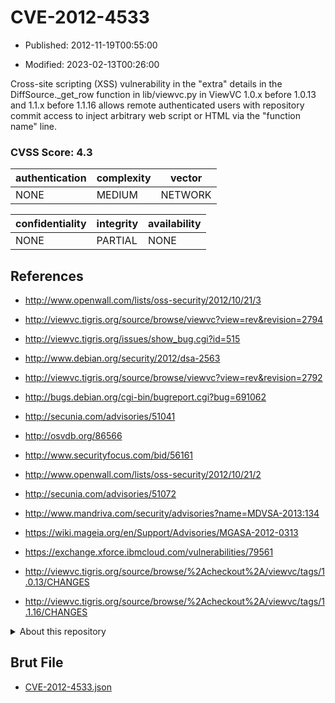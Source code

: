 # CVE-2012-4533

- Published: 2012-11-19T00:55:00

- Modified: 2023-02-13T00:26:00

Cross-site scripting (XSS) vulnerability in the "extra" details in the DiffSource._get_row function in lib/viewvc.py in ViewVC 1.0.x before 1.0.13 and 1.1.x before 1.1.16 allows remote authenticated users with repository commit access to inject arbitrary web script or HTML via the "function name" line.

### CVSS Score: **4.3**

| authentication | complexity | vector |
| --- | --- | --- |
| NONE | MEDIUM | NETWORK |

| confidentiality | integrity | availability |
| --- | --- | --- |
| NONE | PARTIAL | NONE |

## References

* http://www.openwall.com/lists/oss-security/2012/10/21/3

* http://viewvc.tigris.org/source/browse/viewvc?view=rev&revision=2794

* http://viewvc.tigris.org/issues/show_bug.cgi?id=515

* http://www.debian.org/security/2012/dsa-2563

* http://viewvc.tigris.org/source/browse/viewvc?view=rev&revision=2792

* http://bugs.debian.org/cgi-bin/bugreport.cgi?bug=691062

* http://secunia.com/advisories/51041

* http://osvdb.org/86566

* http://www.securityfocus.com/bid/56161

* http://www.openwall.com/lists/oss-security/2012/10/21/2

* http://secunia.com/advisories/51072

* http://www.mandriva.com/security/advisories?name=MDVSA-2013:134

* https://wiki.mageia.org/en/Support/Advisories/MGASA-2012-0313

* https://exchange.xforce.ibmcloud.com/vulnerabilities/79561

* http://viewvc.tigris.org/source/browse/%2Acheckout%2A/viewvc/tags/1.0.13/CHANGES

* http://viewvc.tigris.org/source/browse/%2Acheckout%2A/viewvc/tags/1.1.16/CHANGES

<details>
<summary>About this repository</summary> 

  This repository is part of the project [Live Hack CVE](https://github.com/Live-Hack-CVE). Main website can be found [www.live-hack.org](https://www.live-hack.org) 
  
  Made by [Sn0wAlice](https://github.com/Sn0wAlice) for the people that care about security and need to have a feed of the latest CVEs. Hope you enjoy it, don't forget to star the repo and follow me on [Twitter](https://twitter.com/Sn0wAlice) and [Github](https://github.com/Sn0wAlice). And that is my [personnal website](https://www.alice-snow.me/)

  - [Home Page](https://github.com/Live-Hack-CVE)
  - [Framework](https://github.com/Live-Hack-CVE/cve-framework)
  - [CVE database](https://github.com/Live-Hack-CVE/full_database)
  - [Changelog](https://github.com/Live-Hack-CVE/Changelog)
</details>

## Brut File

* [CVE-2012-4533.json](https://raw.githubusercontent.com/Live-Hack-CVE/full_database/main/cves/2012/CVE-2012-4533.json)

